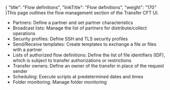 {
    "title": "Flow definitions",
    "linkTitle": "Flow definitions",
    "weight": "170"
}This page outlines the flow management section of the Transfer CFT UI.

-   Partners: Define a partner and set partner characteristics
-   Broadcast lists: Manage the list of partners for distribute/collect operations
-   Security profiles: Define SSH and TLS security profiles
-   Send/Receive templates: Create templates to exchange a file or files with a partner
-   Lists of authorized flow definitions: Define the list of file identifiers (IDF), which is subject to transfer authorizations or restrictions
-   Transfer owners: Define an owner of the transfer in place of the request sender
-   Scheduling: Execute scripts at predetermined dates and times
-   Folder monitoring: Manage folder monitoring
